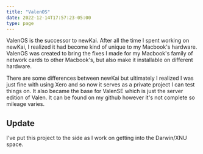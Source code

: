 ```yaml
---
title: "ValenOS"
date: 2022-12-14T17:57:23-05:00
type: page
---
```


ValenOS is the successor to newKai. After all the time I spent working
on newKai, I realized it had become kind of unique to my Macbook's
hardware. ValenOS was created to bring the fixes I made for my Macbook's
family of network cards to other Macbook's, but also make it installable
on different hardware.

There are some differences between newKai but ultimately I realized I was
just fine with using Xero and so now it serves as a private project I can
test things on. It also became the base for ValenSE which is just the
server edition of Valen. It can be found on my github however it's not
complete so mileage varies.

## Update

I've put this project to the side as I work on getting into the Darwin/XNU space.
